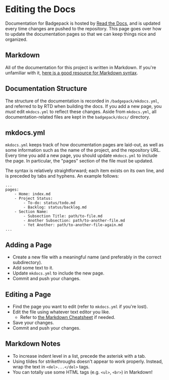 # Editing the Docs

Documentation for Badgepack is hosted by [Read the Docs](https://readthedocs.org/), and is updated every time changes are pushed to the repository. This page goes over how to update the documentation pages so that we can keep things nice and organized.

## Markdown

All of the documentation for this project is written in Markdown. If you're unfamiliar with it, [here is a good resource for Markdown syntax](https://github.com/adam-p/markdown-here/wiki/Markdown-Cheatsheet).

## Documentation Structure

The structure of the documentation is recorded in `/badgepack/mkdocs.yml`, and referred to by RTD when building the docs. If you add a new page, you _must_ edit `mkdocs.yml` to reflect these changes. Aside from `mkdocs.yml`, all documentation-related files are kept in the `badgepack/docs/` directory.

## mkdocs.yml

`mkdocs.yml` keeps track of how documentation pages are laid-out, as well as some information such as the name of the project, and the repository URL. Every time you add a new page, you should update `mkdocs.yml` to include the page. In particular, the "pages" section of the file must be updated.

The syntax is relatively straightforward; each item exists on its own line, and is preceded by tabs and hyphens. An example follows:
```
...
pages:
    - Home: index.md
    - Project Status:
        - To-do: status/todo.md
        - Backlog: status/backlog.md
    - Section Name:
        - Subsection Title: path/to-file.md
        - Another Subsection: path/to-another-file.md
        - Yet Another: path/to-another-file-again.md
...
```

## Adding a Page

* Create a new file with a meaningful name (and preferably in the correct subdirectory).
* Add some text to it.
* Update `mkdocs.yml` to include the new page.
* Commit and push your changes.

## Editing a Page

* Find the page you want to edit (refer to `mkdocs.yml` if you're lost).
* Edit the file using whatever text editor you like.
    * Refer to [the Markdown Cheatsheet](https://github.com/adam-p/markdown-here/wiki/Markdown-Cheatsheet) if needed.
* Save your changes.
* Commit and push your changes.

## Markdown Notes

* To increase indent level in a list, precede the asterisk with a tab.
* Using tildes for strikethroughs doesn't appear to work properly. Instead, wrap the text in `<del>...</del>` tags.
* You can totally use some HTML tags (e.g. `<ul>`, `<br>`) in Markdown!